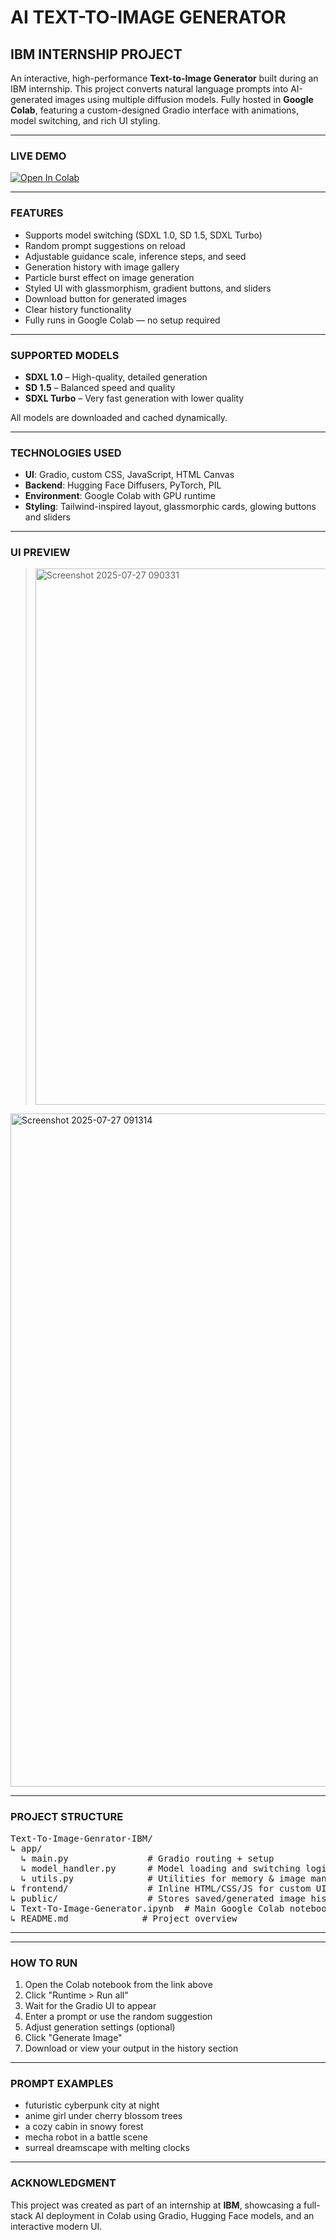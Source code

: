# AI TEXT-TO-IMAGE GENERATOR  
## IBM INTERNSHIP PROJECT

An interactive, high-performance **Text-to-Image Generator** built during an IBM internship. This project converts natural language prompts into AI-generated images using multiple diffusion models. Fully hosted in **Google Colab**, featuring a custom-designed Gradio interface with animations, model switching, and rich UI styling.

---

### LIVE DEMO

[![Open In Colab](https://colab.research.google.com/assets/colab-badge.svg)](https://colab.research.google.com/github/Yozora13/Text-To-Image-Genrator-IBM/blob/main/Text_to_image_genrator.ipynb)

---

### FEATURES

- Supports model switching (SDXL 1.0, SD 1.5, SDXL Turbo)  
- Random prompt suggestions on reload  
- Adjustable guidance scale, inference steps, and seed  
- Generation history with image gallery  
- Particle burst effect on image generation  
- Styled UI with glassmorphism, gradient buttons, and sliders  
- Download button for generated images  
- Clear history functionality  
- Fully runs in Google Colab — no setup required

---

### SUPPORTED MODELS

- **SDXL 1.0** – High-quality, detailed generation  
- **SD 1.5** – Balanced speed and quality  
- **SDXL Turbo** – Very fast generation with lower quality  

All models are downloaded and cached dynamically.

---

### TECHNOLOGIES USED

- **UI**: Gradio, custom CSS, JavaScript, HTML Canvas  
- **Backend**: Hugging Face Diffusers, PyTorch, PIL  
- **Environment**: Google Colab with GPU runtime  
- **Styling**: Tailwind-inspired layout, glassmorphic cards, glowing buttons and sliders

---

### UI PREVIEW

> <img width="1457" height="858" alt="Screenshot 2025-07-27 090331" src="https://github.com/user-attachments/assets/1bf07e79-4ff9-4975-b95a-15be71e1603b" />
<img width="1023" height="1077" alt="Screenshot 2025-07-27 091314" src="https://github.com/user-attachments/assets/693c8357-6af2-4ee0-b204-537ca7a437af" />

---

### PROJECT STRUCTURE
<pre>
Text-To-Image-Genrator-IBM/
↳ app/
  ↳ main.py               # Gradio routing + setup
  ↳ model_handler.py      # Model loading and switching logic
  ↳ utils.py              # Utilities for memory & image management
↳ frontend/               # Inline HTML/CSS/JS for custom UI (via Gradio Blocks)
↳ public/                 # Stores saved/generated image history
↳ Text-To-Image-Generator.ipynb  # Main Google Colab notebook
↳ README.md              # Project overview
</pre>
---

---

### HOW TO RUN

1. Open the Colab notebook from the link above  
2. Click "Runtime > Run all"  
3. Wait for the Gradio UI to appear  
4. Enter a prompt or use the random suggestion  
5. Adjust generation settings (optional)  
6. Click "Generate Image"  
7. Download or view your output in the history section  

---

### PROMPT EXAMPLES

- futuristic cyberpunk city at night  
- anime girl under cherry blossom trees  
- a cozy cabin in snowy forest  
- mecha robot in a battle scene  
- surreal dreamscape with melting clocks  

---

### ACKNOWLEDGMENT

This project was created as part of an internship at **IBM**, showcasing a full-stack AI deployment in Colab using Gradio, Hugging Face models, and an interactive modern UI.
